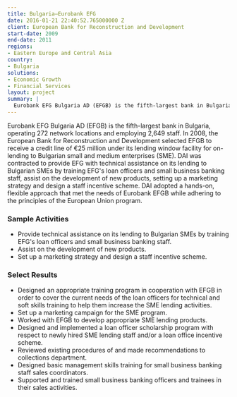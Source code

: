 ```yaml
---
title: Bulgaria—Eurobank EFG
date: 2016-01-21 22:40:52.765000000 Z
client: European Bank for Reconstruction and Development
start-date: 2009
end-date: 2011
regions:
- Eastern Europe and Central Asia
country:
- Bulgaria
solutions:
- Economic Growth
- Financial Services
layout: project
summary: |
  Eurobank EFG Bulgaria AD (EFGB) is the fifth-largest bank in Bulgaria, operating 272 network locations and employing 2,649 staff. In 2008, the European Bank for Reconstruction and Development selected EFGB to receive a credit line of €25 million under its lending window facility for on-lending to Bulgarian small and medium enterprises (SME).
---
```


Eurobank EFG Bulgaria AD (EFGB) is the fifth-largest bank in Bulgaria, operating 272 network locations and employing 2,649 staff. In 2008, the European Bank for Reconstruction and Development selected EFGB to receive a credit line of €25 million under its lending window facility for on-lending to Bulgarian small and medium enterprises (SME). DAI was contracted to provide EFG with technical assistance on its lending to Bulgarian SMEs by training EFG's loan officers and small business banking staff, assist on the development of new products, setting up a marketing strategy and design a staff incentive scheme. DAI adopted a hands-on, flexible approach that met the needs of Eurobank EFGB while adhering to the principles of the European Union program.

###  Sample Activities

* Provide technical assistance on its lending to Bulgarian SMEs by training EFG's loan officers and small business banking staff.
* Assist on the development of new products.
* Set up a marketing strategy and design a staff incentive scheme.

###  Select Results

* Designed an appropriate training program in cooperation with EFGB in order to cover the current needs of the loan officers for technical and soft skills training to help them increase the SME lending activities.
* Set up a marketing campaign for the SME program.
* Worked with EFGB to develop appropriate SME lending products.
* Designed and implemented a loan officer scholarship program with respect to newly hired SME lending staff and/or a loan office incentive scheme.
* Reviewed existing procedures of and made recommendations to collections department.
* Designed basic management skills training for small business banking staff sales coordinators.
* Supported and trained small business banking officers and trainees in their sales activities.
